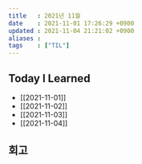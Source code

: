 ```yaml
---
title   : 2021년 11월 
date    : 2021-11-01 17:26:29 +0900
updated : 2021-11-04 21:21:02 +0900
aliases : 
tags    : ["TIL"]
---
```

## Today I Learned  
- [[2021-11-01]]
- [[2021-11-02]]
- [[2021-11-03]]
- [[2021-11-04]]

## 회고
